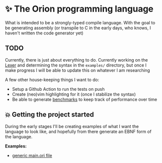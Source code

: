 # :sparkles: The Orion programming language
What is intended to be a strongly-typed compile language. With the goal to be generating assembly 
(or transpile to C in the early days, who knows, I haven't written the code generator yet)

## TODO
Currently, there is just about everything to do. Currently working on the [Lexer](./src/lexer.rs) and determining the syntax
in the `examples/` directory, but once I make progress I will be able to update this on whatever I am researching

A few other house-keeping things I want to do:
- Setup a Github Action to run the tests on push
- Create (neo)vim highlighting for it (once I stabilize the syntax)
- Be able to generate [benchmarks](https://doc.rust-lang.org/cargo/commands/cargo-bench.html) to keep track of performance over time

## :boom: Getting the project started
During the early stages I'll be creating examples of what I want the language to look like, and 
hopefully from there generate an EBNF form of the language.

**Examples:**
- [generic main.ori file](./examples/main.ori)
